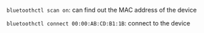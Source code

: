 `bluetoothctl scan on`: can find out the MAC address of the device

`bluetoothctl connect 00:00:AB:CD:B1:1B`: connect to the device